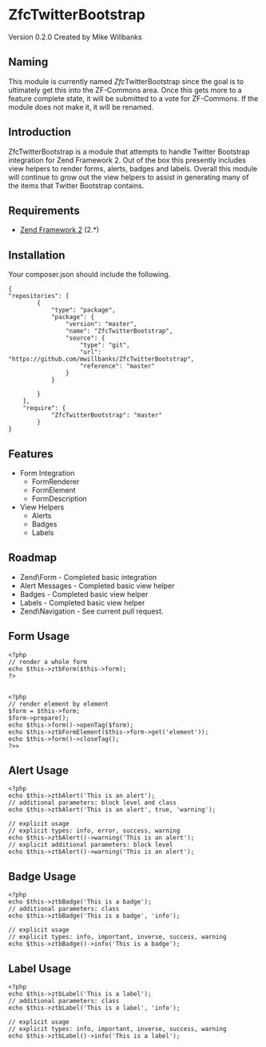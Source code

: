 ZfcTwitterBootstrap
===================
Version 0.2.0 Created by Mike Willbanks

Naming
------

This module is currently named *Zfc*TwitterBootstrap since the goal is to
ultimately get this into the ZF-Commons area.  Once this gets more to a
feature complete state, it will be submitted to a vote for ZF-Commons.
If the module does not make it, it will be renamed.

Introduction
------------

ZfcTwitterBootstrap is a module that attempts to handle Twitter Bootstrap
integration for Zend Framework 2.  Out of the box this presently includes
view helpers to render forms, alerts, badges and labels.  Overall this module
will continue to grow out the view helpers to assist in generating many of
the items that Twitter Bootstrap contains.

Requirements
------------

* [Zend Framework 2](https://github.com/zendframework/zf2) (2.*)

Installation
------------
Your composer.json should include the following. 

	{
	"repositories": [
	        {
	            "type": "package",
	            "package": {
	                "version": "master",
	                "name": "ZfcTwitterBootstrap",
	                "source": {
	                    "type": "git",
	                    "url": "https://github.com/mwillbanks/ZfcTwitterBootstrap",
	                    "reference": "master"
	                } 
	            }

	        }
	    ],
		"require": {
		        "ZfcTwitterBootstrap": "master"
		    }
    }
 

Features
--------
* Form Integration
  * FormRenderer
  * FormElement
  * FormDescription
* View Helpers
  * Alerts
  * Badges
  * Labels

Roadmap
-------

* Zend\Form - Completed basic integration
* Alert Messages - Completed basic view helper
* Badges - Completed basic view helper
* Labels - Completed basic view helper
* Zend\Navigation - See current pull request.

Form Usage
----------

    <?php
    // render a whole form
    echo $this->ztbForm($this->form);
    ?>


    <?php
    // render element by element
    $form = $this->form;
    $form->prepare();
    echo $this->form()->openTag($form);
    echo $this->ztbFormElement($this->form->get('element'));
    echo $this->form()->closeTag();
    ?>>

Alert Usage
-----------

    <?php
    echo $this->ztbAlert('This is an alert');
    // additional parameters: block level and class
    echo $this->ztbAlert('This is an alert', true, 'warning');

    // explicit usage
    // explicit types: info, error, success, warning
    echo $this->ztbAlert()->warning('This is an alert');
    // explicit additional parameters: block level
    echo $this->ztbAlert()->warning('This is an alert');

Badge Usage
-----------

    <?php
    echo $this->ztbBadge('This is a badge');
    // additional parameters: class
    echo $this->ztbBadge('This is a badge', 'info');

    // explicit usage
    // explicit types: info, important, inverse, success, warning
    echo $this->ztbBadge()->info('This is a badge');

Label Usage
-----------

    <?php
    echo $this->ztbLabel('This is a label');
    // additional parameters: class
    echo $this->ztbLabel('This is a label', 'info');

    // explicit usage
    // explicit types: info, important, inverse, success, warning
    echo $this->ztbLabel()->info('This is a label');
